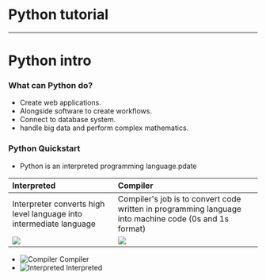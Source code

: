# Python tutorial
***
# Python intro

###  What can Python do?
- Create web applications.
- Alongside software to create workflows.
- Connect to database system.
- handle big data and perform complex mathematics.
### Python Quickstart
- Python is an interpreted programming language.pdate

|Interpreted|Compiler|
| :-------------------------------------------------------- | :---------------------------------------------------------- |
|Interpreter converts high level language into intermediate language|Compiler's job is to convert code written in programming language into machine code (0s and 1s format)|
|![](Imagers/Interperter.jpg)|![](Imagers/Compiler.jpg)|
- ![Compiler](https://st.quantrimang.com/photos/image/2023/07/13/so-sanh-compiler-va-interpreter-1.png)
Compiler
- ![Interpreted](https://st.quantrimang.com/photos/image/2023/07/13/so-sanh-compiler-va-interpreter-2.png)
Interpreted